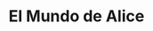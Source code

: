 ---
title: "El Mundo de Alice"
url: /ciudad-autonoma-de-buenos-aires/el-mundo-de-alice/
shop: regalo
---